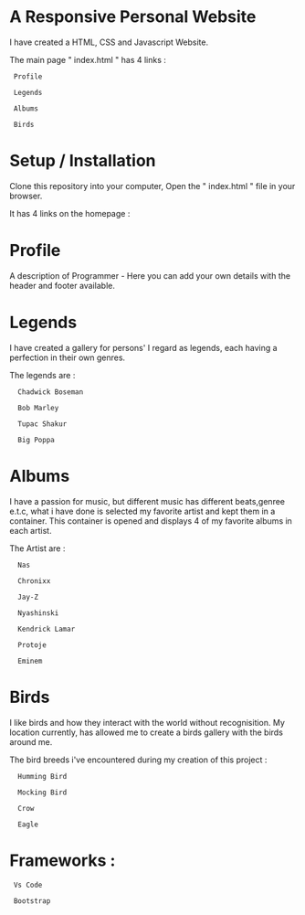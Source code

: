 # A Responsive Personal Website

I have created a HTML, CSS and Javascript Website.


The main page " index.html " has 4 links :

     Profile
     
     Legends
     
     Albums
     
     Birds
     

# Setup / Installation 

Clone this repository into your computer,
Open the " index.html " file in your browser.

It has 4 links on the homepage :

  # Profile
   
A description of Programmer - Here you can add your own details with the header and footer available.

  # Legends
  
I have created a gallery for persons' I regard as legends, 
each having a perfection in their own genres.
  
  The legends are :

      Chadwick Boseman

      Bob Marley
 
      Tupac Shakur

      Big Poppa

  # Albums
  
I have a passion for music, but different music has different beats,genree e.t.c, what i have done is selected my favorite artist and kept them in a container.
This container is opened and displays 4 of my favorite albums in each artist.
  
The Artist are :

      Nas

      Chronixx

      Jay-Z

      Nyashinski

      Kendrick Lamar

      Protoje

      Eminem

  # Birds
  
I like birds and how they interact with the world without recognisition.
My location currently, has allowed me to create a birds gallery with the birds around me.
  
The bird breeds i've encountered during my creation of this project :

      Humming Bird

      Mocking Bird

      Crow

      Eagle

# Frameworks :


     Vs Code

     Bootstrap
